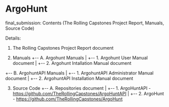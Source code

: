 # ArgoHunt

final_submission: Contents (The Rolling Capstones Project Report, Manuals, Source Code)

Details:

1. The Rolling Capstones Project Report document

2. Manuals
+-- A. Argohunt Manuals
|   +-- 1. Argohunt User Manual document
|   +-- 2. Argohunt Intallation Manual document

+-- B. ArgohuntAPI Manuals
|   +-- 1. ArgohuntAPI Administrator Manual document
|   +-- 2. ArgohuntAPI Installation Manual document

3. Source Code
+-- A. Repositories document
|   +-- 1. ArgoHuntAPI - https://github.com/TheRollingCapstones/ArgoHuntAPI
|   +-- 2. ArgoHunt - https://github.com/TheRollingCapstones/ArgoHunt
